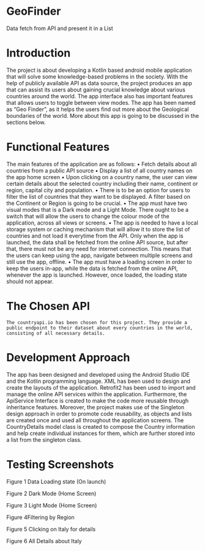 # GeoFinder
Data fetch from API and present it in a List

# Introduction
The project is about developing a Kotlin based android mobile application that will solve some knowledge-based problems in the society. With the help of publicly available API as data source, the project produces an app that can assist its users about gaining crucial knowledge about various countries around the world. The app interface also has important features that allows users to toggle between view modes. The app has been named as “Geo Finder”, as it helps the users find out more about the Geological boundaries of the world. More about this app is going to be discussed in the sections below.

# Functional Features
	
The main features of the application are as follows:
•	Fetch details about all countries from a public API source
•	Display a list of all country names on the app home screen
•	Upon clicking on a country name, the user can view certain details about the selected country including their name, continent or region, capital city and population.
•	There is to be an option for users to filter the list of countries that they want to be displayed. A filter based on the Continent or Region is going to be crucial.
•	The app must have two visual modes that is a Dark mode and a Light Mode. There ought to be a switch that will allow the users to change the colour mode of the application, across all views or screens.
•	The app is needed to have a local storage system or caching mechanism that will allow it to store the list of countries and not load it everytime from the API. Only when the app is launched, the data shall be fetched from the online API source, but after that, there must not be any need for internet connection. This means that the users can keep using the app, navigate between multiple screens and still use the app, offline.
•	The app must have a loading screen in order to keep the users in-app, while the data is fetched from the online API, whenever the app is launched. However, once loaded, the loading state should not appear.

# The Chosen API

	The countryapi.io has been chosen for this project. They provide a public endpoint to their dataset about every countries in the world, consisting of all necessary details.

# Development Approach

The app has been designed and developed using the Android Studio IDE and the Kotlin programming language. XML has been used to design and create the layouts of the application. Retrofit2 has been used to import and manage the online API services within the application. Furthermore, the ApiService Interface is created to make the code more reusable through inheritance features. Moreover, the project makes use of the Singleton design approach in order to promote code reusability, as objects and lists are created once and used all throughout the application screens. The CountryDetails model class is created to compose the Country information and help create individual instances for them, which are further stored into a list from the singleton class. 

# Testing Screenshots
 
Figure 1 Data Loading state (On launch)


 
Figure 2 Dark Mode (Home Screen)

 
Figure 3 Light Mode (Home Screen)

 
Figure 4Filtering by Region

 
Figure 5 Clicking on Italy for details

 
Figure 6 All Details about Italy


